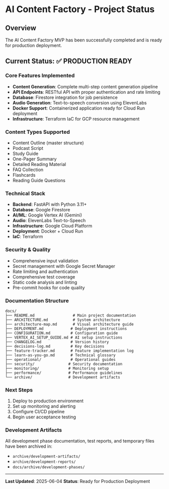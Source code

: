 # AI Content Factory - Project Status

## Overview
The AI Content Factory MVP has been successfully completed and is ready for production deployment.

## Current Status: ✅ PRODUCTION READY

### Core Features Implemented
- **Content Generation**: Complete multi-step content generation pipeline
- **API Endpoints**: RESTful API with proper authentication and rate limiting
- **Database**: Firestore integration for job persistence
- **Audio Generation**: Text-to-speech conversion using ElevenLabs
- **Docker Support**: Containerized application ready for Cloud Run deployment
- **Infrastructure**: Terraform IaC for GCP resource management

### Content Types Supported
- Content Outline (master structure)
- Podcast Script
- Study Guide
- One-Pager Summary
- Detailed Reading Material
- FAQ Collection
- Flashcards
- Reading Guide Questions

### Technical Stack
- **Backend**: FastAPI with Python 3.11+
- **Database**: Google Firestore
- **AI/ML**: Google Vertex AI (Gemini)
- **Audio**: ElevenLabs Text-to-Speech
- **Infrastructure**: Google Cloud Platform
- **Deployment**: Docker + Cloud Run
- **IaC**: Terraform

### Security & Quality
- Comprehensive input validation
- Secret management with Google Secret Manager
- Rate limiting and authentication
- Comprehensive test coverage
- Static code analysis and linting
- Pre-commit hooks for code quality

### Documentation Structure
```
docs/
├── README.md                 # Main project documentation
├── ARCHITECTURE.md           # System architecture
├── architecture-map.md       # Visual architecture guide
├── DEPLOYMENT.md            # Deployment instructions
├── CONFIGURATION.md         # Configuration guide
├── VERTEX_AI_SETUP_GUIDE.md # AI setup instructions
├── CHANGELOG.md             # Version history
├── decisions-log.md         # Key decisions
├── feature-tracker.md       # Feature implementation log
├── learn-as-you-go.md       # Technical glossary
├── operational/             # Operational guides
├── security/               # Security documentation
├── monitoring/             # Monitoring setup
├── performance/            # Performance guidelines
└── archive/                # Development artifacts
```

### Next Steps
1. Deploy to production environment
2. Set up monitoring and alerting
3. Configure CI/CD pipeline
4. Begin user acceptance testing

### Development Artifacts
All development phase documentation, test reports, and temporary files have been archived in:
- `archive/development-artifacts/`
- `archive/development-reports/`
- `docs/archive/development-phases/`

---
**Last Updated**: 2025-06-04
**Status**: Ready for Production Deployment
